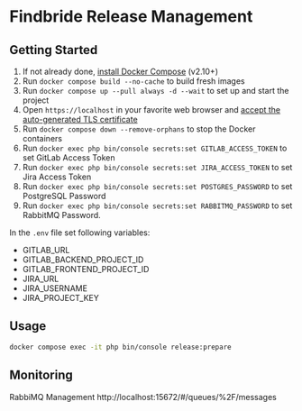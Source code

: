 # Findbride Release Management

## Getting Started

1. If not already done, [install Docker Compose](https://docs.docker.com/compose/install/) (v2.10+)
2. Run `docker compose build --no-cache` to build fresh images
3. Run `docker compose up --pull always -d --wait` to set up and start the project
4. Open `https://localhost` in your favorite web browser and [accept the auto-generated TLS certificate](https://stackoverflow.com/a/15076602/1352334)
5. Run `docker compose down --remove-orphans` to stop the Docker containers
6. Run `docker exec php bin/console secrets:set GITLAB_ACCESS_TOKEN` to set GitLab Access Token
7. Run `docker exec php bin/console secrets:set JIRA_ACCESS_TOKEN` to set Jira Access Token
8. Run `docker exec php bin/console secrets:set POSTGRES_PASSWORD` to set PostgreSQL Password
9. Run `docker exec php bin/console secrets:set RABBITMQ_PASSWORD` to set RabbitMQ Password.

In the `.env` file set following variables:

- GITLAB_URL
- GITLAB_BACKEND_PROJECT_ID
- GITLAB_FRONTEND_PROJECT_ID
- JIRA_URL
- JIRA_USERNAME
- JIRA_PROJECT_KEY

## Usage

```sh
docker compose exec -it php bin/console release:prepare
```

## Monitoring

RabbiMQ Management http://localhost:15672/#/queues/%2F/messages

